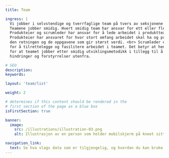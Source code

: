 ```yaml
---
title: Team

ingress: |
  Vi jobber i selvstendige og tverrfaglige team på tvers av seksjonene vi tilhører. <br>
  Teamene jobber smidig. Hvert smidig team har ansvar for ett eller flere produkter. <br> <br>
  Produkteier og scrumleder har ansvar for å lede arbeidet i produktteamene. 
  Produkteier har ansvaret for hvor stort omfang arbeidet skal ha og prioriterer 
  den retningen og de oppgavene som gir størst verdi. <br> Scrumleder er ansvarlig 
  for å tilrettelegge og fasilitere arbeidet i teamet. Det betyr at hen skal sørge 
  for at teamet jobber etter smidig utviklingsmetodikk i tillegg til å fjerne
  hindringer og forstyrrelser utenfra.

# SEO
description:
keywords:

layout: 'team/list'

weight: 2

# determines if this content should be rendered in the
# first section of the page as a blue box
isFirstSection: true

banner:
  image:
    src: /illustrations/illustration-03.png
    alt: Illustrasjon av en person som holder mobilskjerm på kneet sitt

navigation_link:
  text: Se hva slags data som er tilgjengelig, og hvordan du kan bruke dem riktig
---
```

